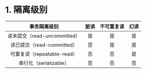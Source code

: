 # 1. 隔离级别
|         事务隔离级别         | 脏读 | 不可重复读 | 幻读 |
| :-------------------------: | :--: | :-------: | :-: |
| 读未提交（read-uncommitted） |  是  |    是     |  是  |
|  读已提交（read-committed）  |  否  |    是     |  是  |
| 可重复读（repeatable-read）  |  否  |    否     |  是  |
|    串行化（serializable）    |  否  |    否     |  否  |

